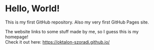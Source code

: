 # Hello, World!
This is my first GitHub repository. Also my very first GitHub Pages site.

The website links to some stuff made by me, so I guess this is my homepage!  
Check it out here:
https://oktalon-szoradi.github.io/
